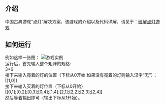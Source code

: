 ## 介绍
中国古典游戏“点灯”解决方案，该游戏的介绍以及代码详解，请见于：[破解点灯游戏](https://www.jianshu.com/p/c9b189fc38bc)
## 如何运行
例如这样一张图：
![游戏实例](https://upload-images.jianshu.io/upload_images/10387587-f79006b97a8021fc.jpg?imageMogr2/auto-orient/strip|imageView2/2/w/1200/format/webp)</br>
运行后，首先输入整个矩阵的规格:</br>
3*6</br>
接下来输入亮着的灯的位置（下标从0开始,如果没有亮着的灯则输入汉字“无”）：</br>
[[1,0]]</br>
接下来输入灭着的灯位置（下标从0开始）</br>
[[0,1];[0,2];[0,3];[0,4];[1,4];[2,1];[2,2];[2,3];[2,4]]</br>
然后等着输出即可（输出下标从1开始）。


